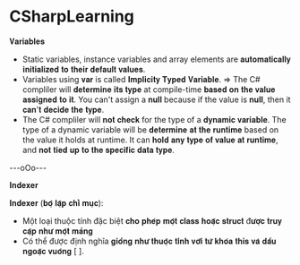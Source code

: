 # CSharpLearning

𝐕𝐚𝐫𝐢𝐚𝐛𝐥𝐞𝐬

- Static variables, instance variables and array elements are 𝐚𝐮𝐭𝐨𝐦𝐚𝐭𝐢𝐜𝐚𝐥𝐥𝐲 𝐢𝐧𝐢𝐭𝐢𝐚𝐥𝐢𝐳𝐞𝐝 𝐭𝐨 𝐭𝐡𝐞𝐢𝐫 𝐝𝐞𝐟𝐚𝐮𝐥𝐭 𝐯𝐚𝐥𝐮𝐞𝐬.
- Variables using 𝐯𝐚𝐫 is called 𝐈𝐦𝐩𝐥𝐢𝐜𝐢𝐭𝐲 𝐓𝐲𝐩𝐞𝐝 𝐕𝐚𝐫𝐢𝐚𝐛𝐥𝐞. => The C# compliler will 𝐝𝐞𝐭𝐞𝐫𝐦𝐢𝐧𝐞 𝐢𝐭𝐬 𝐭𝐲𝐩𝐞 at compile-time 𝐛𝐚𝐬𝐞𝐝 𝐨𝐧 𝐭𝐡𝐞 𝐯𝐚𝐥𝐮𝐞 𝐚𝐬𝐬𝐢𝐠𝐧𝐞𝐝 𝐭𝐨 𝐢𝐭. You can't assign a 𝐧𝐮𝐥𝐥 because if the value is 𝐧𝐮𝐥𝐥, then it 𝐜𝐚𝐧'𝐭 𝐝𝐞𝐜𝐢𝐝𝐞 𝐭𝐡𝐞 𝐭𝐲𝐩𝐞.
- The C# compliler will 𝐧𝐨𝐭 𝐜𝐡𝐞𝐜𝐤 for the type of a 𝐝𝐲𝐧𝐚𝐦𝐢𝐜 𝐯𝐚𝐫𝐢𝐚𝐛𝐥𝐞. The type of a dynamic variable will be 𝐝𝐞𝐭𝐞𝐫𝐦𝐢𝐧𝐞 𝐚𝐭 𝐭𝐡𝐞 𝐫𝐮𝐧𝐭𝐢𝐦𝐞 based on the value it holds at runtime. It can 𝐡𝐨𝐥𝐝 𝐚𝐧𝐲 𝐭𝐲𝐩𝐞 𝐨𝐟 𝐯𝐚𝐥𝐮𝐞 𝐚𝐭 𝐫𝐮𝐧𝐭𝐢𝐦𝐞, and 𝐧𝐨𝐭 𝐭𝐢𝐞𝐝 𝐮𝐩 𝐭𝐨 𝐭𝐡𝐞 𝐬𝐩𝐞𝐜𝐢𝐟𝐢𝐜 𝐝𝐚𝐭𝐚 𝐭𝐲𝐩𝐞. 

---oOo---

𝐈𝐧𝐝𝐞𝐱𝐞𝐫

𝐈𝐧𝐝𝐞𝐱𝐞𝐫 (𝐛𝐨̣̂ 𝐥𝐚̣̂𝐩 𝐜𝐡𝐢̉ 𝐦𝐮̣𝐜):
- Một loại thuộc tính đặc biệt 𝐜𝐡𝐨 𝐩𝐡𝐞́𝐩 𝐦𝐨̣̂𝐭 𝐜𝐥𝐚𝐬𝐬 𝐡𝐨𝐚̣̆𝐜 𝐬𝐭𝐫𝐮𝐜𝐭 đ𝐮̛𝐨̛̣𝐜 𝐭𝐫𝐮𝐲 𝐜𝐚̣̂𝐩 𝐧𝐡𝐮̛ 𝐦𝐨̣̂𝐭 𝐦𝐚̉𝐧𝐠
- Có thể được định nghĩa 𝐠𝐢𝐨̂́𝐧𝐠 𝐧𝐡𝐮̛ 𝐭𝐡𝐮𝐨̣̂𝐜 𝐭𝐢́𝐧𝐡 𝐯𝐨̛́𝐢 𝐭𝐮̛̀ 𝐤𝐡𝐨́𝐚 𝐭𝐡𝐢𝐬 𝐯𝐚̀ 𝐝𝐚̂́𝐮 𝐧𝐠𝐨𝐚̣̆𝐜 𝐯𝐮𝐨̂𝐧𝐠 [ ].
